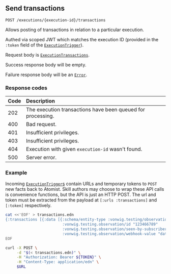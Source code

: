 ## Send transactions

`POST /executions/{execution-id}/transactions`

Allows posting of transactions in relation to a particular execution.

Authed via scoped JWT which matches the execution ID (provided in the `:token` field of the [`ExecutionTrigger`](types.md#executiontrigger)).

Request body is [`ExecutionTransactions`](types.md#executiontransactions).

Success response body will be empty.

Failure response body will be an [`Error`](types.md#error).

### Response codes

| Code | Description |
| :--- | :--- |
| 202 | The execution transactions have been queued for processing. |
| 400 | Bad request. |
| 401 | Insufficient privileges. |
| 403 | Insufficient privileges. |
| 404 | Execution with given `execution-id` wasn't found. |
| 500 | Server error. |

### Example

Incoming [`ExecutionTrigger`s](types.md#executiontrigger) contain URLs and temporary tokens to `POST` new facts back to Atomist. Skill authors may choose to wrap these API calls is convenience functions, but the API is just an HTTP POST. The url and token must be extracted from the payload at `[:urls :transactions]` and `[:token]` respectively.

```bash
cat <<'EOF' > transactions.edn
{:transactions [{:data [{:schema/entity-type :vonwig.testing/observation
                         :vonwig.testing.observation/id "123466789"
                         :vonwig.testing.observation/seen-by-subscriber: false
                         :vonwig.testing.observation/webhook-value "data"}]}]}
EOF

curl -X POST \
     -d "$(< transactions.edn)" \
     -H "Authorization: Bearer ${TOKEN}" \
     -H "Content-Type: application/edn" \
     $URL
```
